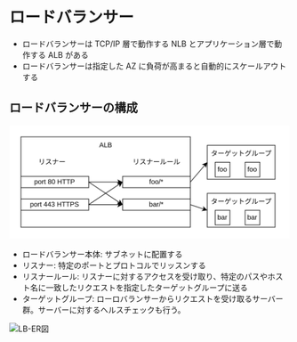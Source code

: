 # ロードバランサー

- ロードバランサーは TCP/IP 層で動作する NLB とアプリケーション層で動作する ALB がある
- ロードバランサーは指定した AZ に負荷が高まると自動的にスケールアウトする

## ロードバランサーの構成

![LB構成](../image/LB構成.png)

- ロードバランサー本体: サブネットに配置する
- リスナー: 特定のポートとプロトコルでリッスンする
- リスナールール: リスナーに対するアクセスを受け取り、特定のパスやホスト名に一致したリクエストを指定したターゲットグループに送る
- ターゲットグループ: ローロバランサーからリクエストを受け取るサーバー群。サーバーに対するヘルスチェックも行う。

![LB-ER図](../image/LB-ER図.png)
